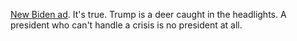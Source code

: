 <a href="https://www.youtube.com/watch?v=viO4Nz7DyHI">New Biden ad</a>. It's true. Trump is a deer caught in the headlights. A president who can't handle a crisis is no president at all. 
